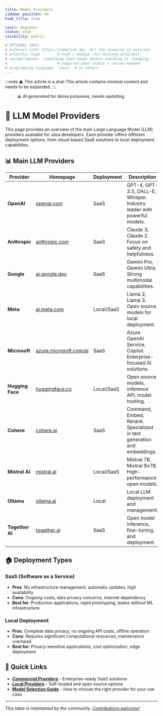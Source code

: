 ```yaml
---
title: Model Providers
sidebar_position: 40
hide_title: true

level: beginner
status: stub
visibility: public

# OPTIONAL TAGS:
# external-link: https://somelink.dev  #if the resource is external
# priority: high        # high / medium (for missing articles)
# review-reason: "something that needs double checking or changing"
#                       # required when status = review-needed
# programming-language: "Java"  # or others
---
```


:::note ⚠️ This article is a stub
This article contains minimal content and needs to be expanded.
:::

> ⚠️ **AI generated for demo purposes, needs updating**

# 🤖 LLM Model Providers

This page provides an overview of the main Large Language Model (LLM) providers available for Java developers. Each provider offers different deployment options, from cloud-based SaaS solutions to local deployment capabilities.

## 📊 Main LLM Providers

| Provider | Homepage | Deployment | Description |
|----------|----------|------------|-------------|
| **OpenAI** | [openai.com](https://openai.com) | SaaS | GPT-4, GPT-3.5, DALL-E, Whisper. Industry leader with powerful models. |
| **Anthropic** | [anthropic.com](https://anthropic.com) | SaaS | Claude 3, Claude 2. Focus on safety and helpfulness. |
| **Google** | [ai.google.dev](https://ai.google.dev) | SaaS | Gemini Pro, Gemini Ultra. Strong multimodal capabilities. |
| **Meta** | [ai.meta.com](https://ai.meta.com) | Local/SaaS | Llama 2, Llama 3. Open source models for local deployment. |
| **Microsoft** | [azure.microsoft.com/ai](https://azure.microsoft.com/ai) | SaaS | Azure OpenAI Service, Copilot. Enterprise-focused AI solutions. |
| **Hugging Face** | [huggingface.co](https://huggingface.co) | Local/SaaS | Open source models, inference API, model hosting. |
| **Cohere** | [cohere.ai](https://cohere.ai) | SaaS | Command, Embed, Rerank. Specialized in text generation and embeddings. |
| **Mistral AI** | [mistral.ai](https://mistral.ai) | Local/SaaS | Mistral 7B, Mixtral 8x7B. High-performance open models. |
| **Ollama** | [ollama.ai](https://ollama.ai) | Local | Local LLM deployment and management. |
| **Together AI** | [together.ai](https://together.ai) | SaaS | Open model inference, fine-tuning, and deployment. |

## 🏠 Deployment Types

### **SaaS (Software as a Service)**
- **Pros**: No infrastructure management, automatic updates, high availability
- **Cons**: Ongoing costs, data privacy concerns, internet dependency
- **Best for**: Production applications, rapid prototyping, teams without ML infrastructure

### **Local Deployment**
- **Pros**: Complete data privacy, no ongoing API costs, offline operation
- **Cons**: Requires significant computational resources, maintenance overhead
- **Best for**: Privacy-sensitive applications, cost optimization, edge deployment

## 🔗 Quick Links

- **[Commercial Providers](./10-commercial/)** - Enterprise-ready SaaS solutions
- **[Local Providers](./20-local/)** - Self-hosted and open source options
- **[Model Selection Guide](../30-which-model-to-choose)** - How to choose the right provider for your use case

---

*This table is maintained by the community. [Contributions welcome!](../contribute)*